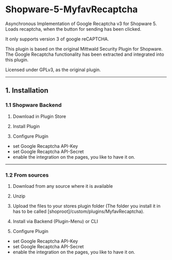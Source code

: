 # Shopware-5-MyfavRecaptcha

Asynchronous Implementation of Google Recaptcha v3 for Shopware 5. Loads recaptcha, when the button for sending has been clicked.

It only supports version 3 of google reCAPTCHA.

This plugin is based on the original Mittwald Security Plugin for Shopware. The Google Recaptcha functionality has been extracted and integrated into this plugin.

Licensed under GPLv3, as the original plugin.

---

## 1. Installation

### 1.1 Shopware Backend

1. Download in Plugin Store

2. Install Plugin

3. Configure Plugin
  - set Google Recaptcha API-Key
  - set Google Recaptcha API-Secret
  - enable the integration on the pages, you like to have it on.

---

### 1.2 From sources

1. Download from any source where it is available

2. Unzip

3. Upload the files to your stores plugin folder (The folder you install it in has to be called [shoproot]/custom/plugins/MyfavRecaptcha).

4. Install via Backend (Plugin-Menu) or CLI

5. Configure Plugin
  - set Google Recaptcha API-Key
  - set Google Recaptcha API-Secret
  - enable the integration on the pages, you like to have it on.